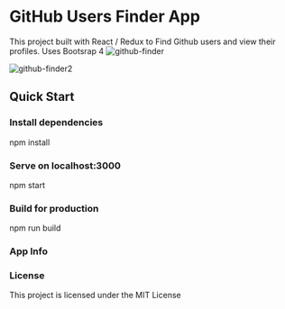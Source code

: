 # GitHub Users Finder App

This project built with React / Redux to Find Github users and view their profiles. Uses Bootsrap 4
![github-finder](https://user-images.githubusercontent.com/34821050/50426668-ffebbc80-0861-11e9-99ed-2ad103821a40.jpg)

![github-finder2](https://user-images.githubusercontent.com/34821050/50426669-024e1680-0862-11e9-8b9f-91d0541a053a.jpg)

## Quick Start

### Install dependencies

npm install

### Serve on localhost:3000

npm start

### Build for production

npm run build

### App Info

### License

This project is licensed under the MIT License
